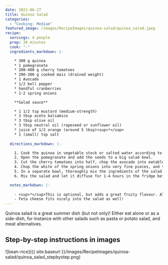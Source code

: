 ```yaml
---
date: 2021-06-27
title: Quinoa Salad
categories:
  - "Cooking: Medium"
featured_image: /images/RecipeImages/quinoa-salad/quinoa_salad.jpeg
recipe:
  servings: 4 people
  prep: 30 minutes
  cook: "-"
  ingredients_markdown: |-

    * 300 g quinoa
    * 1 pomegranate
    * 200-400 g cherry tomatoes
    * 200-300 g cooked mais (drained weight)
    * 1 Avocado
    * 1/2 bell pepper 
    * handful cranberries
    * 1-2 spring onions

    **Salad sauce**

    * 1 1/2 tsp mustard (medium-strength)
    * 3 tbsp aceto balsamico
    * 3 tbsp olive oil
    * 3 tbsp neutral oil (rapeseed or sunflower oil)
    * juice of 1/2 orange (around 5 tbsp)<sup>*</sup>
    * 1 (small) tsp salt 
  
  directions_markdown: |-

    1. Cook the quinoa in vegetable stock or salted water according to the instructions on the package (usually it takes 15 minutes). Afterwards drain it for some time and let it cool down. If not drained properly, the salad will become very watery. For the same reason, also do not overcook the quinoa.
    2. Open the pomegranate and add the seeds to a big salad bowl.
    3. Cut the cherry tomatoes into half, chop the avocado into eatable pieces, and add together with the finely chopped bell pepper, drained mais and cranberries to the mixture.
    4. Chop the white of the spring onions into very fine pieces, and the green leaves into rings and add as well. 
    5. In a separate bowl, thoroughly mix the ingredients of the salad sauce, and add together with the quinoa to the rest. 
    6. Mix the salad and let it diffuse for 1-4 hours in the fridge before eating. 

  notes_markdown: |-
    
    - <sup>*</sup>This is optional, but adds a great fruity flavour. Alternatively, use orange vinegar.
    - Feta cheese fits nicely into the salad as well!
---
```


Quinoa salad is a great summer dish (but not only)! Either eat alone or as a side-dish, for instance with other salads such as pasta or potato salad, and meat alternatives. 

<h2>Step-by-step instructions in images</h2>

![bean-rice]({{ site.baseurl }}/images/RecipeImages/quinoa-salad/quinoa_salad_stepbystep.png)